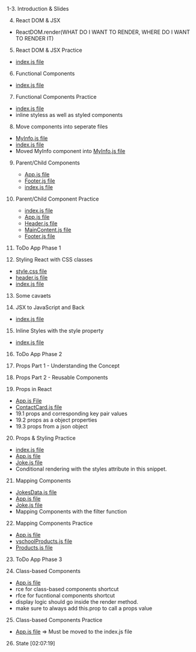 1-3. Introduction & Slides

4. React DOM & JSX

- ReactDOM.render(WHAT DO I WANT TO RENDER, WHERE DO I WANT TO RENDER IT)

5. React DOM & JSX Practice

- [index.js file](./src/index.js)

6. Functional Components

- [index.js file](./src/index.js)

7. Functional Components Practice

- [index.js file](./src/index.js)
- inline styless as well as styled components

8. Move components into seperate files

- [MyInfo.js file](./src/components/MyInfo.js)
- [index.js file](./src/index.js)
- Moved MyInfo component into [MyInfo.js file](./src/components/MyInfo.js)

9. Parent/Child Components

   - [App.js file](./App.js)
   - [Footer.js file](./Footer.js)
   - [index.js file](./src/index.js)

10. Parent/Child Component Practice

    - [index.js file](./src/index.js)
    - [App.js file](./App.js)
    - [Header.js file](./src/components/Header.js)
    - [MainContent.js file](./src/components/MainContent.js)
    - [Footer.js file](./src/components/Footer.js)

11. ToDo App Phase 1

12. Styling React with CSS classes

- [style.css file](./style.css)
- [header.js file](./src/components/Header.js)
- [index.js file](./src/index.js)

13. Some cavaets

14. JSX to JavaScript and Back

- [index.js file](./src/index.js)

15. Inline Styles with the style property

- [index.js file](./src/index.js)

16. ToDo App Phase 2

17. Props Part 1 - Understanding the Concept

18. Props Part 2 - Reusable Components

19. Props in React

- [App.js File](./src/App.js)
- [ContactCard.js file](./src/components/ContactCard.js)
- 19.1 props and corresponding key pair values
- 19.2 props as a object properties
- 19.3 props from a json object

20. Props & Styling Practice

- [index.js file](./src/index.js)
- [App.js file](./src/App.js)
- [Joke.js file](./src/components/Joke.js)
- Conditional rendering with the styles attribute in this snippet.

21. Mapping Components

- [JokesData.js file](./src/jokesData.js)
- [App.js file](./src/App.js)
- [Joke.js file](./src/components/Joke.js)
- Mapping Components with the filter function

22. Mapping Components Practice

- [App.js file](./src/App.js)
- [vschoolProducts.js file](./src/vschoolProducts.js)
- [Products.js file](./src/components/Products.js)

23. ToDo App Phase 3

24. Class-based Components

- [App.js file](./src/App.js)
- rce for class-based components shortcut
- rfce for fucntional components shortcut
- display logic should go inside the render method.
- make sure to always add this.prop to call a props value

25. Class-based Components Practice

- [App.js file](./src/App.js) => Must be moved to the index.js file

26. State [02:07:19]
